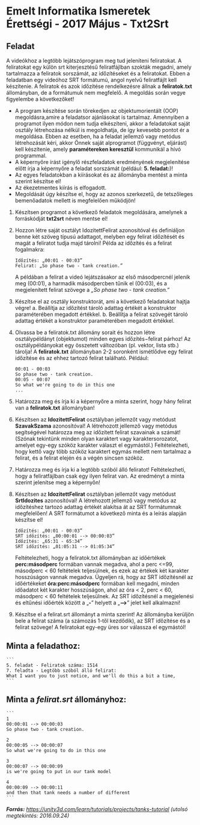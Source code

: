 # Emelt Informatika Ismeretek Érettségi - 2017 Május - Txt2Srt

## Feladat
A videókhoz a legtöbb lejátszóprogram meg tud jeleníteni feliratokat. 
A feliratokat egy külön srt kiterjesztésű feliratfájlban szokták megadni, amely tartalmazza a feliratok sorszámát, az időzítéseket és a feliratokat. 
Ebben a feladatban egy videóhoz SRT formátumú, angol nyelvű feliratfájlt kell készítenie. 
A feliratok és azok időzítése rendelkezésre állnak a **feliratok.txt** állományban, de a formátumuk nem megfelelő.
A megoldás során vegye figyelembe a következőket!
- A program készítése során törekedjen az objektumorientált (OOP) megoldásra,amire a feladatsor ajánlásokat is tartalmaz. 
Amennyiben a programot ilyen módon nem tudja elkészíteni, akkor a feladatokat saját osztály létrehozása nélkül is megoldhatja, de így kevesebb pontot ér a megoldása. 
Ebben az esetben, ha a feladat jellemző vagy metódus létrehozását kéri, akkor Önnek saját alprogramot (függvényt, eljárást) kell készítenie, amely **paramétereken keresztül** kommunikál a hívó programmal.
- A képernyőre írást igénylő részfeladatok eredményének megjelenítése előtt írja a képernyőre a feladat sorszámát (például: **5. feladat:**)!
- Az egyes feladatokban a kiírásokat és az állományba mentést a minta szerint készítse el!
- Az ékezetmentes kiírás is elfogadott.
- Megoldását úgy készítse el, hogy az azonos szerkezetű, de tetszőleges bemenőadatok mellett is megfelelően működjön!

1. Készítsen programot a következő feladatok megoldására, amelynek a forráskódját **txt2srt** néven mentse el!

2. Hozzon létre saját osztályt IdozitettFelirat azonosítóval és definiáljon benne két szöveg típusú adattagot, melyben egy felirat időzítését és magát a feliratot tudja majd tárolni!
Példa az időzítés és a felirat fogalmakra:
	```
	Időzítés: „00:01 - 00:03”
	Felirat: „So phase two - tank creation.”
	```
	A példában a felirat a videó lejátszásakor az első másodpercnél jelenik meg (00:01), a harmadik másodpercben tűnik el (00:03), és a megjelenített felirat szövege a _„So phase two - tank creation.”_

3. Készítse el az osztály konstruktorát, ami a következő feladatokat hajtja végre!
	a. Beállítja az időzítést tároló adattag értékét a konstruktor paraméterében megadott értékkel.
	b. Beállítja a felirat szövegét tároló adattag értékét a konstruktor paraméterében megadott értékkel.

4. Olvassa be a feliratok.txt állomány sorait és hozzon létre osztálypéldányt (objektumot) minden egyes időzítés−felirat párhoz! 
Az osztálypéldányokat egy összetett változóban (pl. vektor, lista stb.) tárolja!
A **feliratok.txt** állományban 2-2 soronként ismétlődve egy felirat időzítése és az ehhez tartozó felirat található.
Például:
	```
	00:01 - 00:03
	So phase two - tank creation.
	00:05 - 00:07
	So what we're going to do in this one
	...
	```

5. Határozza meg és írja ki a képernyőre a minta szerint, hogy hány felirat van a **feliratok.txt** állományban!

6. Készítsen az **IdozitettFelirat** osztályban jellemzőt vagy metódust **SzavakSzama** azonosítóval! 
A létrehozott jellemző vagy metódus segítségével határozza meg az időzített felirat szavainak a számát!
(Szónak tekintünk minden olyan karaktert vagy karaktersorozatot, amelyet egy-egy szóköz karakter választ el egymástól.) 
Feltételezheti, hogy kettő vagy több szóköz karaktert egymás mellett nem tartalmaz a felirat, és a felirat elején és a végén sincsen szóköz.

7. Határozza meg és írja ki a legtöbb szóból álló feliratot! Feltételezheti, hogy a feliratfájlban csak egy ilyen felirat van. 
Az eredményt a minta szerint jelenítse meg a képernyőn!

8. Készítsen az **IdozitettFelirat** osztályban jellemzőt vagy metódust **SrtIdozites** azonosítóval! 
A létrehozott jellemző vagy metódus az időzítéshez tartozó adattag értékét alakítsa át az SRT formátumnak megfelelően! 
A SRT formátumot a következő minta és a leírás alapján készítse el!
	```
	Időzítés: „00:01 - 00:03”
	SRT időzítés: „00:00:01 --> 00:00:03”
	Időzítés: „65:31 - 65:34”
	SRT időzítés: „01:05:31 --> 01:05:34”
	```
	Feltételezheti, hogy a feliratok.txt állományban az időértékek **perc:másodperc** formában vannak megadva, ahol a perc <=99, másodperc < 60 feltételek teljesülnek, és ezek az értékek két karakter hosszúságon vannak megadva.
	Ügyeljen rá, hogy az SRT időzítésnél az időértékeket **óra:perc:másodperc** formában kell megadni, minden időadatot két karakter hosszúságon, ahol az óra < 2, perc < 60, másodperc < 60 feltételek teljesülnek. 
	Az SRT időzítésnél a megjelenési és eltűnési időérték között a „**-**” helyett a „**-->**” jelet kell alkalmazni!


9. Készítse el a felirat.srt állományt a minta szerint! 
Az állományba kerüljön bele a felirat száma (a számozás 1-től kezdődik), az SRT időzítése és a felirat szövege! 
A feliratokat egy-egy üres sor válassza el egymástól!

## Minta a feladathoz:
	```
	5. feladat - Feliratok száma: 1514
	7. feladta - Legtöbb szóból álló felirat:
	What I want you to just notice, and we'll do this a bit a time,
	```

## Minta a _felirat.srt_ állományhoz:
	```
	1
	00:00:01 --> 00:00:03
	So phase two - tank creation.

	2
	00:00:05 --> 00:00:07
	So what we're going to do in this one

	3
	00:00:07 --> 00:00:09
	is we're going to put in our tank model

	4
	00:00:09 --> 00:00:11
	and then that tank needs a number of different
	```

**_Forrás:_**
_https://unity3d.com/learn/tutorials/projects/tanks-tutorial (utolsó megtekintés: 2016.09.24)_